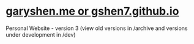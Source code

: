 # <a href="http://gshen7.github.io/" target="_blank" >garyshen.me or gshen7.github.io</a>

Personal Website - version 3 (view old versions in /archive and versions under development in /dev)
